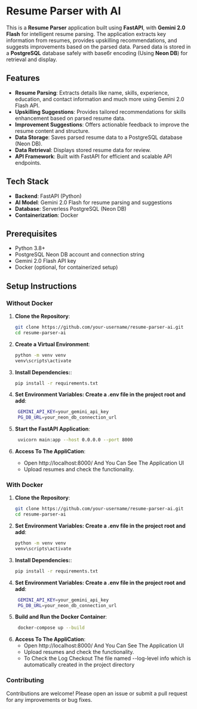 # Resume Parser with AI

This is a **Resume Parser** application built using **FastAPI**, with **Gemini 2.0 Flash** for intelligent resume parsing. The application extracts key information from resumes, provides upskilling recommendations, and suggests improvements based on the parsed data. Parsed data is stored in a **PostgreSQL** database safely with base6r encoding (Using **Neon DB**) for retrieval and display.

## Features
- **Resume Parsing**: Extracts details like name, skills, experience, education, and contact information and much more using Gemini 2.0 Flash API.
- **Upskilling Suggestions**: Provides tailored recommendations for skills enhancement based on parsed resume data.
- **Improvement Suggestions**: Offers actionable feedback to improve the resume content and structure.
- **Data Storage**: Saves parsed resume data to a PostgreSQL database (Neon DB).
- **Data Retrieval**: Displays stored resume data for review.
- **API Framework**: Built with FastAPI for efficient and scalable API endpoints.

## Tech Stack
- **Backend**: FastAPI (Python)
- **AI Model**: Gemini 2.0 Flash for resume parsing and suggestions
- **Database**: Serverless PostgreSQL (Neon DB)
- **Containerization**: Docker 

## Prerequisites
- Python 3.8+
- PostgreSQL Neon DB account and connection string
- Gemini 2.0 Flash API key
- Docker (optional, for containerized setup)

## Setup Instructions

### Without Docker
1. **Clone the Repository**:
   ```bash
   git clone https://github.com/your-username/resume-parser-ai.git
   cd resume-parser-ai

2. **Create a Virtual Environment**:
   ```bash
   python -m venv venv
   venv\scripts\activate

3. **Install Dependencies:**:
   ```bash
   pip install -r requirements.txt

4. **Set Environment Variables: Create a .env file in the project root and add**:
   ```bash
    GEMINI_API_KEY=your_gemini_api_key
    PG_DB_URL=your_neon_db_connection_url

5. **Start the FastAPI Application**:
   ```bash
    uvicorn main:app --host 0.0.0.0 --port 8000

6. **Access To The AppliCation**:
   
    - Open http://localhost:8000/ And You Can See The Application UI
    - Upload resumes and check the functionality.


### With Docker
1. **Clone the Repository**:
   ```bash
   git clone https://github.com/your-username/resume-parser-ai.git
   cd resume-parser-ai

2. **Set Environment Variables: Create a .env file in the project root and add**:
   ```bash
   python -m venv venv
   venv\scripts\activate

3. **Install Dependencies:**:
   ```bash
   pip install -r requirements.txt

4. **Set Environment Variables: Create a .env file in the project root and add**:
   ```bash
    GEMINI_API_KEY=your_gemini_api_key
    PG_DB_URL=your_neon_db_connection_url

5. **Build and Run the Docker Container**:
   ```bash
    docker-compose up --build

6. **Access To The AppliCation**:
    - Open http://localhost:8000/ And You Can See The Application UI
    - Upload resumes and check the functionality.
    - To Check the Log Checkout The file named --log-level info which is automatically created in the project directory


### Contributing
Contributions are welcome! Please open an issue or submit a pull request for any improvements or bug fixes.




